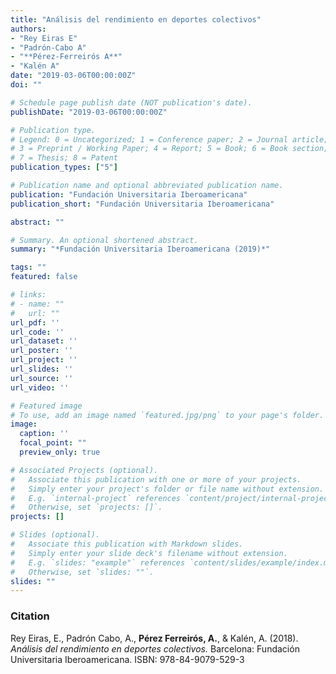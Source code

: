 ```yaml
---
title: "Análisis del rendimiento en deportes colectivos"
authors:
- "Rey Eiras E"
- "Padrón-Cabo A"
- "**Pérez-Ferreirós A**"
- "Kalén A"
date: "2019-03-06T00:00:00Z"
doi: ""

# Schedule page publish date (NOT publication's date).
publishDate: "2019-03-06T00:00:00Z"

# Publication type.
# Legend: 0 = Uncategorized; 1 = Conference paper; 2 = Journal article;
# 3 = Preprint / Working Paper; 4 = Report; 5 = Book; 6 = Book section;
# 7 = Thesis; 8 = Patent
publication_types: ["5"]

# Publication name and optional abbreviated publication name.
publication: "Fundación Universitaria Iberoamericana"
publication_short: "Fundación Universitaria Iberoamericana"

abstract: ""

# Summary. An optional shortened abstract.
summary: "*Fundación Universitaria Iberoamericana (2019)*"

tags: ""
featured: false

# links:
# - name: ""
#   url: ""
url_pdf: ''
url_code: ''
url_dataset: ''
url_poster: ''
url_project: ''
url_slides: ''
url_source: ''
url_video: ''

# Featured image
# To use, add an image named `featured.jpg/png` to your page's folder. 
image:
  caption: ''
  focal_point: ""
  preview_only: true

# Associated Projects (optional).
#   Associate this publication with one or more of your projects.
#   Simply enter your project's folder or file name without extension.
#   E.g. `internal-project` references `content/project/internal-project/index.md`.
#   Otherwise, set `projects: []`.
projects: []

# Slides (optional).
#   Associate this publication with Markdown slides.
#   Simply enter your slide deck's filename without extension.
#   E.g. `slides: "example"` references `content/slides/example/index.md`.
#   Otherwise, set `slides: ""`.
slides: ""
---
```


### Citation
Rey Eiras, E., Padrón Cabo, A., **Pérez Ferreirós, A.**, & Kalén, A. (2018). *Análisis del rendimiento en deportes colectivos.* Barcelona: Fundación Universitaria Iberoamericana. ISBN: 978-84-9079-529-3
